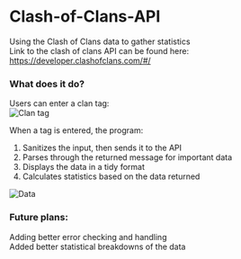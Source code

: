 # Clash-of-Clans-API
Using the Clash of Clans data to gather statistics   
Link to the clash of clans API can be found here: https://developer.clashofclans.com/#/    

### What does it do?
Users can enter a clan tag:    
![Clan tag](https://github.com/JakobMckenna/Clash-of-Clans-API/assets/90879131/40a69f93-2bfe-49a8-abc3-5a56ce3ada69)   

When a tag is entered, the program:    
1. Sanitizes the input, then sends it to the API    
2. Parses through the returned message for important data    
3. Displays the data in a tidy format    
4. Calculates statistics based on the data returned    

![Data](https://github.com/JakobMckenna/Clash-of-Clans-API/assets/90879131/46ff7d6c-5424-4813-995c-82f828d9d030)

### Future plans:
Adding better error checking and handling    
Added better statistical breakdowns of the data
